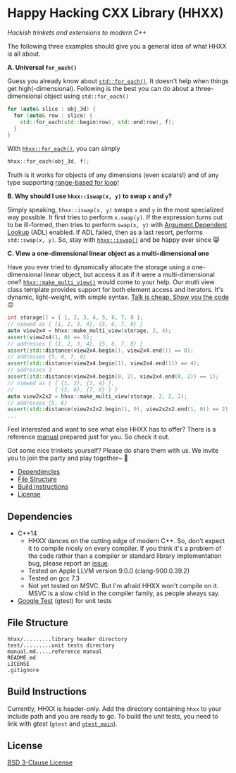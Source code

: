 # Happy Hacking CXX Library (HHXX)

*Hackish trinkets and extensions to modern C++*

The following three examples should give you a general idea of what HHXX is all about.

**A. Universal `for_each()`**

Guess you already know about [`std::for_each()`](http://en.cppreference.com/w/cpp/algorithm/for_each).
It doesn't help when things get high(-dimensional). Following is the best you
can do about a three-dimensional object using `std::for_each()`

~~~C++
for (auto& slice : obj_3d) {
  for (auto& row : slice) {
    std::for_each(std::begin(row), std::end(row), f);
  }
}
~~~

With [`hhxx::for_each()`](https://github.com/Lingxi-Li/Happy_Hacking_CXX/blob/master/manual.md#for_each),
you can simply

~~~C++
hhxx::for_each(obj_3d, f);
~~~

Truth is it works for objects of any dimensions (even scalars!) and of any type
supporting [range-based for loop](http://en.cppreference.com/w/cpp/language/range-for)!

**B. Why should I use `hhxx::iswap(x, y)` to swap `x` and `y`?**

Simply speaking, `hhxx::iswap(x, y)` swaps `x` and `y` in the most specialized
way possible. It first tries to perform `x.swap(y)`. If the expression turns
out to be ill-formed, then tries to perform `swap(x, y)` with
[Argument Dependent Lookup](http://en.cppreference.com/w/cpp/language/adl) (ADL)
enabled. If ADL failed, then as a last resort, performs `std::swap(x, y)`. So,
stay with [`hhxx::iswap()`](https://github.com/Lingxi-Li/Happy_Hacking_CXX/blob/master/manual.md#iswap)
and be happy ever since :smile_cat:

**C. View a one-dimensional linear object as a multi-dimensional one**

Have you ever tried to dynamically allocate the storage using a one-dimensional
linear object, but access it as if it were a multi-dimensional one?
[`hhxx::make_multi_view()`](https://github.com/Lingxi-Li/Happy_Hacking_CXX/blob/master/manual.md#multi_view)
would come to your help. Our mutli view class template provides support for both
element access and iterators. It's dynamic, light-weight, with simple syntax.
[Talk is cheap. Show you the code](https://lkml.org/lkml/2000/8/25/132) :wink:

~~~C++
int storage[] = { 1, 2, 3, 4, 5, 6, 7, 8 };
// viewed as { {1, 2, 3, 4}, {5, 6, 7, 8} }
auto view2x4 = hhxx::make_multi_view(storage, 2, 4);
assert(view2x4(1, 0) == 5);
// addresses { {1, 2, 3, 4}, {5, 6, 7, 8} }
assert(std::distance(view2x4.begin(), view2x4.end()) == 8);
// addresses {5, 6, 7, 8}
assert(std::distance(view2x4.begin(1), view2x4.end(1)) == 4);
// addresses 3
assert(std::distance(view2x4.begin(0, 2), view2x4.end(0, 2)) == 1);
// viewed as { { {1, 2}, {3, 4} },
//             { {5, 6}, {7, 8} } }
auto view2x2x2 = hhxx::make_multi_view(storage, 2, 2, 2);
// addresses {5, 6}
assert(std::distance(view2x2x2.begin(1, 0), view2x2x2.end(1, 0)) == 2);
...
~~~

Feel interested and want to see what else HHXX has to offer? There is a reference
[manual](https://github.com/Lingxi-Li/Happy_Hacking_CXX/blob/master/manual.md)
prepared just for you. So check it out.

Got some nice trinkets yourself? Please do share them with us. We invite
you to join the party and play together~ :tada:

- [Dependencies](#depend)
- [File Structure](#struct)
- [Build Instructions](#build)
- [License](#license)

<a name="depend"></a>
## Dependencies

- C++14
  - HHXX dances on the cutting edge of modern C++. So, don't expect it to compile
    nicely on every compiler. If you think it's a problem of the code rather than
    a compiler or standard library implementation bug, please report an
    [issue](https://github.com/Lingxi-Li/Happy_Hacking_CXX/issues).
  - Tested on Apple LLVM version 9.0.0 (clang-900.0.39.2)
  - Tested on gcc 7.3
  - Not yet tested on MSVC. But I'm afraid HHXX won't compile on it. MSVC is a
    slow child in the compiler family, as people always say.
- [Google Test](https://github.com/google/googletest) (gtest) for unit tests

<a name="struct"></a>
## File Structure

~~~
hhxx/.........library header directory
test/.........unit tests directory
manual.md.....reference manual
README.md
LICENSE
.gitignore
~~~

<a name="build"></a>
## Build Instructions

Currently, HHXX is header-only. Add the directory containing `hhxx` to your
include path and you are ready to go. To build the unit tests, you need to link
with gtest (`gtest` and [`gtest_main`](https://github.com/google/googletest/blob/master/googletest/docs/Primer.md#writing-the-main-function)).

<a name="license"></a>
## License

[BSD 3-Clause License](https://opensource.org/licenses/BSD-3-Clause)
